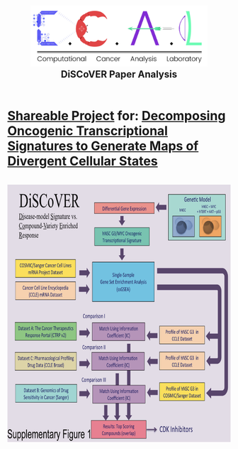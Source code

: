 <h2 align="center">
  <br>
  <a href="https://github.com/UCSD-CCAL"><img src="media/ccal-logo.jpg" width="400"></a>
  <br>
  DiSCoVER Paper Analysis
  <br>
<br>
<h1 ><a href="https://spro.io" target="blank">Shareable Project</a> for: <a href="http://www.cell.com/cell-systems/fulltext/S2405-4712(17)30335-6" target="blank">Decomposing Oncogenic Transcriptional Signatures to Generate Maps of Divergent Cellular States</a></h1>
<br>


<div>
    <img src="/media/supplementary_fig_1.png" width=800 height=580>
</div>
